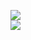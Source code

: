 [![](https://img.shields.io/badge/Made%20With-Github%20Spray-lightgrey.svg?style=for-the-badge&logo=github)](https://github.com/Annihil/github-spray#21954)  
[![](https://i.imgur.com/2DrTn0Z.gif)](https://github.com/Annihil/github-spray)
